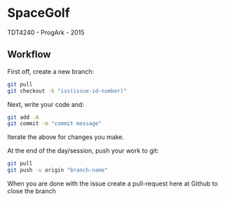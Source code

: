 # SpaceGolf
TDT4240 - ProgArk - 2015

## Workflow
First off, create a new branch:
```bash
git pull
git checkout -b "iss(issue-id-number)"
```
Next, write your code and:
```bash
git add -A
git commit -m "commit message"
```
Iterate the above for changes you make.

At the end of the day/session, push your work to git:
```bash
git pull
git push -u origin "branch-name"
```

When you are done with the issue create a pull-request here at Github to close the branch
